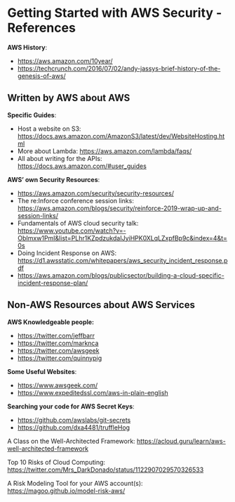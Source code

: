 # Getting Started with AWS Security - References

**AWS History**:
* https://aws.amazon.com/10year/
* https://techcrunch.com/2016/07/02/andy-jassys-brief-history-of-the-genesis-of-aws/

## Written by AWS about AWS

**Specific Guides**:
* Host a website on S3: https://docs.aws.amazon.com/AmazonS3/latest/dev/WebsiteHosting.html
* More about Lambda: https://aws.amazon.com/lambda/faqs/
* All about writing for the APIs: https://docs.aws.amazon.com/#user_guides

**AWS’ own Security Resources**:
* https://aws.amazon.com/security/security-resources/
* The re:Inforce conference session links: https://aws.amazon.com/blogs/security/reinforce-2019-wrap-up-and-session-links/
* Fundamentals of AWS cloud security talk: https://www.youtube.com/watch?v=-ObImxw1PmI&list=PLhr1KZpdzukdaIJyiHPK0XLqLZxpfBp9c&index=4&t=0s
* Doing Incident Response on AWS: https://d1.awsstatic.com/whitepapers/aws_security_incident_response.pdf
* https://aws.amazon.com/blogs/publicsector/building-a-cloud-specific-incident-response-plan/

## Non-AWS Resources about AWS Services

**AWS Knowledgeable people:**
* https://twitter.com/jeffbarr
* https://twitter.com/marknca
* https://twitter.com/awsgeek
* https://twitter.com/quinnypig

**Some Useful Websites**:
* https://www.awsgeek.com/
* https://www.expeditedssl.com/aws-in-plain-english

**Searching your code for AWS Secret Keys**:
* https://github.com/awslabs/git-secrets
* https://github.com/dxa4481/truffleHog

A Class on the Well-Architected Framework: https://acloud.guru/learn/aws-well-architected-framework

Top 10 Risks of Cloud Computing: https://twitter.com/Mrs_DarkDonado/status/1122907029570326533

A Risk Modeling Tool for your AWS account(s): https://magoo.github.io/model-risk-aws/

